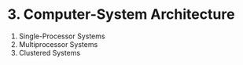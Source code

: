 # 3. Computer-System Architecture

1. Single-Processor Systems
2. Multiprocessor Systems
3. Clustered Systems
